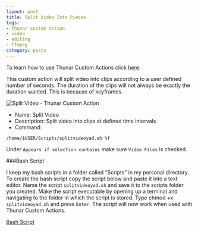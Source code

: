 ```yaml
---
layout: post
title: Split Video Into Pieces
tags:
- thunar custom action
- video
- editing
- ffmpeg
category: posts
---
```

To learn how to use Thunar Custom Actions click [here](http://birchwell.github.io/posts/tutorial-convert-video-to-avi).

This custom action will split video into clips according to a user defined number of seconds. The duration of the clips will not always be exactly the duration wanted. This is because of keyframes.

![Split Video - Thunar Custom Action](http://i.imgur.com/DzqyJKr.png)

* Name: Split Video
* Description: Split video into clips at defined time intervals
* Command: 

`/home/$USER/Scripts/splitvideoyad.sh %f`

Under `Appears if selection contains` make sure `Video Files` is checked.

###Bash Script

I keep my bash scripts in a folder called “Scripts” in my personal directory. To create the bash script copy the script below and paste it into a text editor. Name the script `splitvideoyad.sh` and save it to the scripts folder you created. Make the script executable by opening up a terminal and navigating to the folder in which the script is stored. Type chmod +x `splitvideoyad.sh` and press `Enter`. The script will now work when used with Thunar Custom Actions.

[Bash Script](http://gist.github.com/Birchwell/dba79f7289c3154decef)
